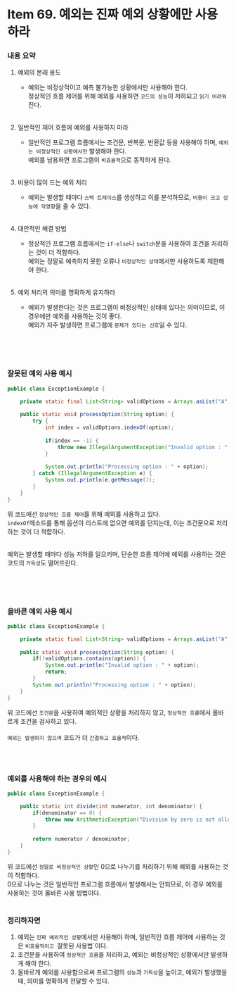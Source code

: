 # Item 69. 예외는 진짜 예외 상황에만 사용하라

### 내용 요약 <br>
1. 예외의 본래 용도
    - 예외는 비정상적이고 예측 불가능한 상황에서만 사용해야 한다. <br>
      정상적인 흐름 제어를 위해 예외를 사용하면 `코드의 성능`이 저하되고 `읽기 어려워`진다. <br><br>

2. 일반적인 제어 흐름에 예외를 사용하지 마라
    - 일반적인 프로그램 흐름에서는 조건문, 반복문, 반환값 등을 사용해야 하며, `예외는 비정상적인 상황에서만` 발생해야 한다. <br>
      예외를 남용하면 프로그램이 `비효율적`으로 동작하게 된다. <br><br>


3. 비용이 많이 드는 예외 처리
    - 예외는 발생할 때마다 `스택 트레이스`를 생성하고 이를 분석하므로, `비용이 크고 성능에 악영향`을 줄 수 있다. <br><br>


4. 대안적인 해결 방법
    - 정상적인 프로그램 흐름에서는 `if-else`나 `switch`문을 사용하여 조건을 처리하는 것이 더 적합하다. <br>
      예외는 정말로 예측하지 못한 오류나 `비정상적인 상태`에서만 사용하도록 제한해야 한다. <br><br>

5. 예외 처리의 의미를 명확하게 유지하라
    - 예외가 발생한다는 것은 프로그램이 비정상적인 상태에 있다는 의미이므로, 이 경우에만 예외를 사용하는 것이 좋다. <br>
      예외가 자주 발생하면 프로그램에 `문제가 있다는 신호`일 수 있다. <br><br>

<br><br>



### 잘못된 예외 사용 예시
```java
public class ExceptionExample {

    private static final List<String> validOptions = Arrays.asList("A", "B", "C");
    
    public static void processOption(String option) {
        try {
            int index = validOptions.indexOf(option);
            
            if(index == -1) {
                throw new IllegalArgumentException("Invalid option : " + option);
            }
            
            System.out.println("Processing option : " + option);
        } catch (IllegalArgumentException e) {
            System.out.println(e.getMessage());
        }
    }
}
```
위 코드에선 `정상적인 흐름 제어`를 위해 예외를 사용하고 있다. <br>
`indexOf`메소드를 통해 옵션이 리스트에 없으면 예외를 던지는데, 이는 조건문으로 처리하는 것이 더 적합하다. <br><br>

예외는 발생할 때마다 성능 저하를 일으키며, 단순한 흐름 제어에 예외를 사용하는 것은 코드의 `가독성`도 떨어뜨린다. <br><br>

<br><br>


### 올바른 예외 사용 예시
```java
public class ExceptionExample {

    private static final List<String> validOptions = Arrays.asList("A", "B", "C");
    
    public static void processOption(String option) {
        if(!validOptions.contains(option)) {
            System.out.println("Invalid option : " + option);
            return;
        }
        System.out.println("Processing option : " + option);
    }
}
```
위 코드에선 `조건문`을 사용하여 예외적인 상황을 처리하지 않고, `정상적인 흐름`에서 올바르게 조건을 검사하고 있다. <br><br>
`예외는 발생하지 않으며` 코드가 더 `간결하고 효율적`이다.

<br><br>



### 예외를 사용해야 하는 경우의 예시
```java
public class ExceptionExample {

    public static int divide(int numerator, int denominator) {
        if(denominator == 0) {
            throw new ArithmeticException("Division by zero is not allowed");
        }
        
        return numerator / denominator;
    }
}
```
위 코드에선 `정말로 비정상적인 상황`인 0으로 나누기를 처리하기 위해 예외를 사용하는 것이 적합하다. <br>
0으로 나누는 것은 일반적인 프로그램 흐름에서 발생해서는 안되므로, 이 경우 예외를 사용하는 것이 올바른 사용 방법이다. <br><br>



### 정리하자면
1. 예외는 `진짜 예외적인 상황`에서만 사용해야 하며, 일반적인 흐름 제어에 사용하는 것은 `비효율적이고 `잘못된 사용법`이다.
2. 조건문을 사용하여 `정상적인 흐름`을 처리하고, 예외는 비정상적인 상황에서만 발생하게 해야 한다.
3. 올바르게 예외를 사용함으로써 프로그램의 `성능`과 `가독성`을 높이고, 예외가 발생했을 때, 의미를 명확하게 전달할 수 있다. <br>
